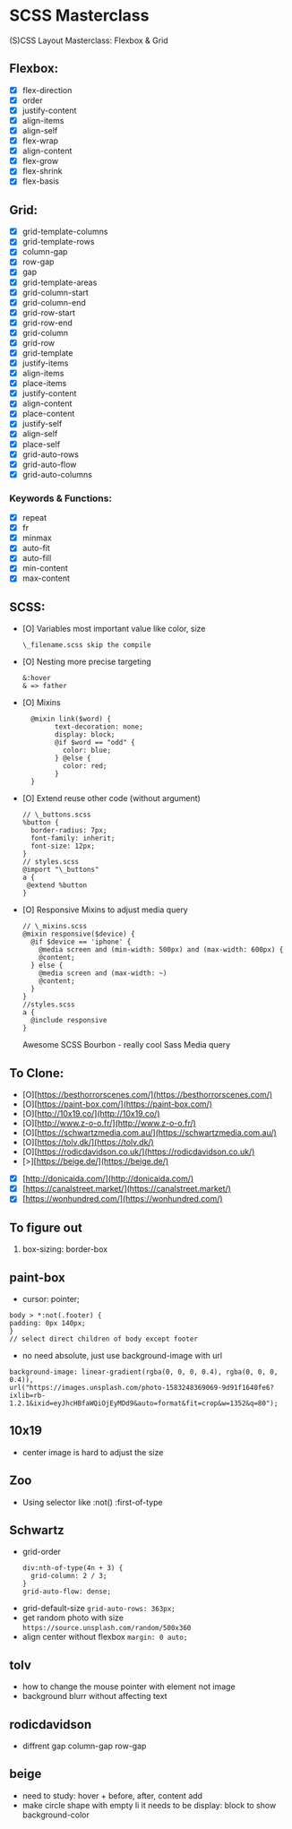 # SCSS Masterclass

(S)CSS Layout Masterclass: Flexbox & Grid

## Flexbox:

- [x] flex-direction
- [x] order
- [x] justify-content
- [x] align-items
- [x] align-self
- [x] flex-wrap
- [x] align-content
- [x] flex-grow
- [x] flex-shrink
- [x] flex-basis

## Grid:

- [x] grid-template-columns
- [x] grid-template-rows
- [x] column-gap
- [x] row-gap
- [x] gap
- [x] grid-template-areas
- [x] grid-column-start
- [x] grid-column-end
- [x] grid-row-start
- [x] grid-row-end
- [x] grid-column
- [x] grid-row
- [x] grid-template
- [x] justify-items
- [x] align-items
- [x] place-items
- [x] justify-content
- [x] align-content
- [x] place-content
- [x] justify-self
- [x] align-self
- [x] place-self
- [x] grid-auto-rows
- [x] grid-auto-flow
- [x] grid-auto-columns

### Keywords & Functions:

- [x] repeat
- [x] fr
- [x] minmax
- [x] auto-fit
- [x] auto-fill
- [x] min-content
- [x] max-content

## SCSS:

- [O] Variables
  most important value like color, size
  ```
  \_filename.scss skip the compile
  ```
- [O] Nesting
  more precise targeting
  ```
  &:hover
  & => father
  ```
- [O] Mixins

  ```
    @mixin link($word) {
          text-decoration: none;
          display: block;
          @if $word == "odd" {
            color: blue;
          } @else {
            color: red;
          }
    }
  ```

- [O] Extend
  reuse other code (without argument)
  ```
  // \_buttons.scss
  %button {
    border-radius: 7px;
    font-family: inherit;
    font-size: 12px;
  }
  // styles.scss
  @import "\_buttons"
  a {
   @extend %button
  }
  ```
- [O] Responsive Mixins
  to adjust media query
  ```
  // \_mixins.scss
  @mixin responsive($device) {
    @if $device == 'iphone' {
      @media screen and (min-width: 500px) and (max-width: 600px) {
      @content;
    } else {
      @media screen and (max-width: ~)
      @content;
    }
  }
  //styles.scss
  a {
    @include responsive
  }
  ```
  Awesome SCSS
  Bourbon - really cool
  Sass Media query

## To Clone:

- [O][https://besthorrorscenes.com/](https://besthorrorscenes.com/)
- [O][https://paint-box.com/](https://paint-box.com/)
- [O][http://10x19.co/](http://10x19.co/)
- [O][http://www.z-o-o.fr/](http://www.z-o-o.fr/)
- [O][https://schwartzmedia.com.au/](https://schwartzmedia.com.au/)
- [O][https://tolv.dk/](https://tolv.dk/)
- [O][https://rodicdavidson.co.uk/](https://rodicdavidson.co.uk/)
- [>][https://beige.de/](https://beige.de/)
- [x] [http://donicaida.com/](http://donicaida.com/)
- [x] [https://canalstreet.market/](https://canalstreet.market/)
- [x] [https://wonhundred.com/](https://wonhundred.com/)

## To figure out

1. box-sizing: border-box

## paint-box

- cursor: pointer;

```
body > *:not(.footer) {
padding: 0px 140px;
}
// select direct children of body except footer
```

- no need absolute, just use background-image with url

```
background-image: linear-gradient(rgba(0, 0, 0, 0.4), rgba(0, 0, 0, 0.4)),
url("https://images.unsplash.com/photo-1583248369069-9d91f1640fe6?ixlib=rb-1.2.1&ixid=eyJhcHBfaWQiOjEyMDd9&auto=format&fit=crop&w=1352&q=80");
```

## 10x19

- center image is hard to adjust the size

## Zoo

- Using selector like :not() :first-of-type

## Schwartz

- grid-order
  ```
  div:nth-of-type(4n + 3) {
    grid-column: 2 / 3;
  }
  grid-auto-flow: dense;
  ```
- grid-default-size
  `grid-auto-rows: 363px;`
- get random photo with size
  `https://source.unsplash.com/random/500x360`
- align center without flexbox
  `margin: 0 auto;`

## tolv

- how to change the mouse pointer with element not image
- background blurr without affecting text

## rodicdavidson

- diffrent gap
  column-gap
  row-gap

## beige

- need to study: hover + before, after, content add
- make circle shape with empty li
  it needs to be display: block to show background-color
